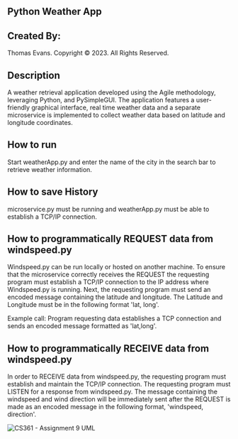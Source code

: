 ## Python Weather App

## Created By:
Thomas Evans. Copyright © 2023. All Rights Reserved.

## Description
A weather retrieval application developed using the Agile methodology, leveraging Python, and PySimpleGUI. The application features a user-friendly graphical interface, real time weather data and a separate microservice is implemented to collect weather data based on latitude and longitude coordinates.

## How to run
Start weatherApp.py and enter the name of the city in the search bar to retrieve weather information.

## How to save History
microservice.py must be running and weatherApp.py must be able to establish a TCP/IP connection.

## How to programmatically REQUEST data from windspeed.py
Windspeed.py can be run locally or hosted on another machine. To ensure that the microservice correctly receives the REQUEST the requesting program must establish a TCP/IP connection to the IP address where Windspeed.py is running. Next, the requesting program must send an encoded message containing the latitude and longitude. The Latitude and Longitude must be in the following format 'lat, long'.

Example call: Program requesting data establishes a TCP connection and sends an encoded message formatted as 'lat,long'.

## How to programmatically RECEIVE data from windspeed.py
In order to RECEIVE data from windspeed.py, the requesting program must establish and maintain the TCP/IP connection. The requesting program must LISTEN for a response from windspeed.py. The message containing the windspeed and wind direction will be immediately sent after the REQUEST is made as an encoded message in the following format, 'windspeed, direction'.

![CS361 - Assignment 9 UML](https://github.com/Evanstho/CS361/assets/102569958/1f76e6c8-50a4-42c9-bbe4-8edb8a714007)
